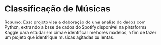 # Classificação de Músicas 
Resumo: Esse projeto visa a elaboração de uma analise de dados com Python, extraindo a base de dados do Spotify disponivel na plataforma Kaggle para estudar em cima e identificar melhores modelos, a fim de fazer um projeto que identifique musicas agitadas ou lentas. 

